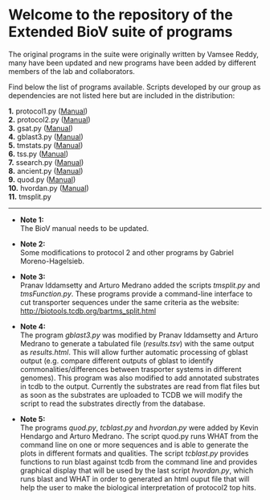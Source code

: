 # Welcome to the repository of the Extended BioV suite of programs

The original programs in the suite were originally written by Vamsee Reddy, many have been updated and new programs have been added by different members of the lab and collaborators.

Find below the list of programs available. Scripts developed by our group as dependencies are not listed here but are included in the distribution:  

**1.** protocol1.py  ([Manual](manuals/BioV_manual.pdf))  
**2.** protocol2.py  ([Manual](manuals/BioV_manual.pdf))  
**3.** gsat.py       ([Manual](manuals/BioV_manual.pdf))  
**4.** gblast3.py    ([Manual](manuals/BioV_manual.pdf))    
**5.** tmstats.py    ([Manual](manuals/BioV_manual.pdf))  
**6.** tss.py        ([Manual](manuals/BioV_manual.pdf))  
**7.** ssearch.py    ([Manual](manuals/BioV_manual.pdf))  
**8.** ancient.py    ([Manual](manuals/AR_INSTRUCTIONS.pdf))   
**9.** quod.py       ([Manual](https://github.com//khendarg/hvordan/blob/master/docs/quod.md))  
**10.** hvordan.py   ([Manual](https://github.com/khendarg/hvordan/blob/master/docs/hvordan.md))  
**11.** tmsplit.py  

---  

* **Note 1:**  
The BioV manual needs to be updated.  

* **Note 2:**  
Some modifications to protocol 2 and other programs
by Gabriel Moreno-Hagelsieb.   

* **Note 3:**  
Pranav Iddamsetty and Arturo Medrano added the scripts
_tmsplit.py_ and _tmsFunction.py_. These programs provide a 
command-line interface to cut transporter sequences
under the same criteria as the website:  
http://biotools.tcdb.org/bartms_split.html  

* **Note 4:**  
The program _gblast3.py_ was modified by Pranav Iddamsetty 
and Arturo Medrano to generate a tabulated file 
(_results.tsv_) with the same output as _results.html_. This 
will allow further automatic processing of gblast output 
(e.g. compare different outputs of gblast to identify 
commonalities/differences between trasporter systems in 
different genomes). This program was also modified to add 
annotated substrates in tcdb to the output. Currently the 
substrates are read from flat files but as soon as the 
substrates are uploaded to TCDB we will modify the script 
to read the substrates directly from the database.  

* **Note 5:**  
The programs _quod.py_, _tcblast.py_ and _hvordan.py_ were added 
by Kevin Hendargo and Arturo Medrano. The script quod.py 
runs WHAT from the command line on one or more sequences 
and is able to generate the plots in different formats and 
qualities. The script _tcblast.py_ provides functions to run 
blast against tcdb from the command line and provides 
graphical display that will be used by the last script 
_hvordan.py_, which runs blast and WHAT in order to generated 
an html ouput file that will help the user to make the 
biological interpretation of protocol2 top hits.  

